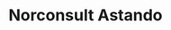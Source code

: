---
title: Norconsult Astando
employer: self-employed
location: Stockholm, Sweden
start_date: 2018-04-18
end_date: present
roles: Software Engineer
achievements:
 - Reduced deployment time from ~ 2 hours per customer to ~ 5 minutes
 - Reduced deployment releated errors by nearly 100 %
skills: 
 - C#
 - Asp.Net Web Api
 - WCF
 - Octopus Deploy
 - TeamCity
 - KnockoutJS
 - TypeScript
 - .Net Core
 - NHibernate
---